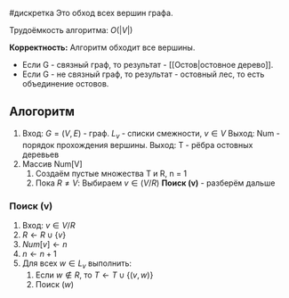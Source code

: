 #дискретка 
Это обход всех вершин графа.

Трудоёмкость алгоритма: $O(|V|)$

**Корректность:** Алгоритм обходит все вершины. 
- Если G - связный граф, то результат - [[Остов|остовное дерево]]. 
- Если G - не связный граф, то результат - остовный лес, то есть объединение остовов.
## Алогоритм
1. Вход: $G = (V, E)$ - граф.
	$L_v$ - списки смежности, $v \in V$
	Выход: Num - порядок прохождения вершины.
	Выход: T - рёбра остовных деревьев
2. Массив Num[V]
	1. Создаём пустые множества T и R, n = 1
	2. Пока $R \neq V:$
		Выбираем $v \in (V / R)$
		**Поиск (v)** - разберём дальше
### Поиск (v)
1. Вход: $v \in V / R$
2. $R \leftarrow R \cup \{ v\}$
3. $Num[v] \leftarrow n$
4. $n \leftarrow n + 1$
5. Для всех $w \in L_v$ выполнить:
	1. Если $w \notin R$, то $T \leftarrow T \cup \{ (v, w)\}$ 
	2. Поиск $(w)$